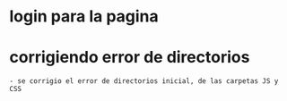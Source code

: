 # login para la pagina 

# corrigiendo error de directorios
    - se corrigio el error de directorios inicial, de las carpetas JS y CSS